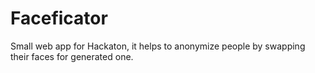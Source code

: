 # Faceficator

Small web app for Hackaton, it helps to anonymize people by swapping their faces for generated one.

